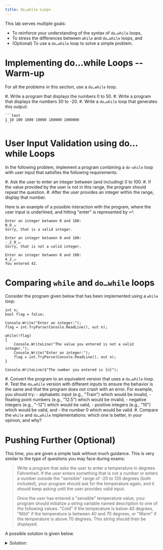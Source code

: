 ```yaml
---
title: do…while Loops
---
```


This lab serves multiple goals:

- To reinforce your understanding of the syntax of `do…while` loops,
- To stress the differences between `while` and `do…while` loops, and
- (Optional) To use a `do…while` loop to solve a simple problem.

<!--
# do … while Loops

Before writing code, think through the following problems:

- In your own words, what is the difference between `while` and `do…while` loops?
- Can you think of a problem where
    - using `while` is preferable over `do…while`?
    - using `do…while` is preferable over `while`?
-->

# Implementing do…while Loops -- Warm-up

For all the problems in this section, use a `do…while` loop.

#. Write a program that displays the numbers 0 to 50.
#. Write a program that displays the numbers 30 to -20.
#. Write a `do…while` loop that generates this output:

    ```text
    1 10 100 1000 10000 100000 1000000
    ```

# User Input Validation using do…while Loops

In the following problem, implement a program combining a `do-while` loop with user input that satisfies the following requirements:

#. Ask the user to enter an integer between (and including) 0 to 100.
#. If the value provided by the user is not in this range, the program should repeat the question.
#. After the user provides an integer within the range, display that number.

Here is an example of a possible interaction with the program, where the user input is underlined, and hitting "enter" is represented by ↵:

```text
Enter an integer between 0 and 100:
N̲O̲↵
Sorry, that is a valid integer.

Enter an integer between 0 and 100:
-̲2̲0̲↵
Sorry, that is not a valid integer.

Enter an integer between 0 and 100:
4̲2̲↵
You entered 42.
```

# Comparing `while` and `do…while` loops

Consider the program given below that has been implemented using a `while` loop:

```
int n;
bool flag = false;

Console.Write("Enter an integer:");
flag = int.TryParse(Console.ReadLine(), out n);

while(!flag)
{
    Console.WriteLine("The value you entered is not a valid integer.");
    Console.Write("Enter an integer:");
    flag = int.TryParse(Console.ReadLine(), out n);
}

Console.WriteLine($"The number you entered is {n}");
```

#. Convert the program to an equivalent version that uses a `do…while` loop.
#. Test the `do…while` version with different inputs to ensure the behavior is the same and that the program does not crash with an error. For example, you should try:
    - alphabetic input (e.g., "Train") which would be invalid,
    - floating point numbers (e.g., "12.5") which would be invalid,
    - negative integers (e.g., "-12") which would be valid,
    - positive integers (e.g., "10") which would be valid, and 
    - the number 0 which would be valid.
#. Compare the `while` and `do…while` implementations: which one is better, in your opinion, and why?


# Pushing Further (Optional)

This time, you are given a simple task without much guidance. 
This is very similar to the type of questions you may face during exams:

> Write a program that asks the user to enter a temperature in degrees Fahrenheit. If the user enters something that is not a number or enters a number outside the "sensible" range of -20 to 120 degrees (both included), your program should ask for the temperature again, and it should keep asking until the user provides valid input.
> 
> Once the user has entered a "sensible" temperature value, your program should initialize a string variable named description to one of the following values: "Cold" if the temperature is below 40 degrees, "Mild" if the temperature is between 40 and 70 degrees, or "Warm" if the temperature is above 70 degrees. This string should then be displayed.

A possible solution is given below.

<details><summary>Solution:</summary>

A possible solution, using `do…while` is:

```
int temp = 0;
bool tempConvert;
do{
    Console.Write("What's the current temperature outside?: ");
    string strTemp = Console.ReadLine();
    tempConvert = int.TryParse(strTemp, out temp);
    if (tempConvert == false)
        Console.WriteLine("That's not a temperature, that's a word.");
    else if (temp <= -20 || temp >= 120)
        Console.WriteLine("That's not possible. Be serious.");
} while (temp <= -20 || temp >= 120 || tempConvert == false);

string description;

if (temp < 40) {description = "cold";}
else if (temp <= 70){description = "mild";} // Note that we know that temp >= 40 holds at this point. 
else {description = "warm";} // Note that we know that temp > 70 holds at this point.

Console.WriteLine($"Wow, it's {description} outside today...");
```
</details>
